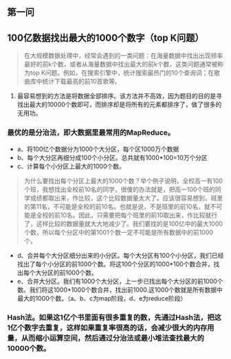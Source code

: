 ## 第一问
## 100亿数据找出最大的1000个数字（top K问题）

> 在大规模数据处理中，经常会遇到的一类问题：在海量数据中找出出现频率最好的前k个数，或者从海量数据中找出最大的前k个数，这类问题通常被称为top K问题。例如，在搜索引擎中，统计搜索最热门的10个查询词；在歌曲库中统计下载最高的前10首歌等。

1. 最容易想到的方法是将数据全部排序。该方法并不高效，因为题目的目的是寻找出最大的10000个数即可，而排序却是将所有的元素都排序了，做了很多的无用功。

### 最优的是分治法，即大数据里最常用的MapReduce。

* a、将100亿个数据分为1000个大分区，每个区1000万个数据
* b、每个大分区再细分成100个小分区。总共就有1000*100=10万个分区
* c、计算每个小分区上最大的1000个数。

> 为什么要找出每个分区上最大的1000个数？举个例子说明，全校高一有100个班，我想找出全校前10名的同学，很傻的办法就是，把高一100个班的同学成绩都取出来，作比较，这个比较数据量太大了。应该很容易想到，班里的第11名，不可能是全校的前10名。也就是说，不是班里的前10名，就不可能是全校的前10名。因此，只需要把每个班里的前10取出来，作比较就行了，这样比较的数据量就大大地减少了。我们要找的是100亿中的最大1000个数，所以每个分区中的第1001个数一定不可能是所有数据中的前1000个。

* d、合并每个大分区细分出来的小分区。每个大分区有100个小分区，我们已经找出了每个小分区的前1000个数。将这100个分区的1000*100个数合并，找出每个大分区的前1000个数。
* e、合并大分区。我们有1000个大分区，上一步已找出每个大分区的前1000个数。我们将这1000*1000个数合并，找出前1000.这1000个数就是所有数据中最大的1000个数。（a、b、c为map阶段，d、e为reduce阶段）

### Hash法。如果这1亿个书里面有很多重复的数，先通过Hash法，把这1亿个数字去重复，这样如果重复率很高的话，会减少很大的内存用量，从而缩小运算空间，然后通过分治法或最小堆法查找最大的10000个数。

